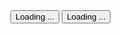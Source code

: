 <script>
    import { Spinner, Button } from '$lib'
</script>

<div class="flex flex-wrap items-center gap-2">
    <Button>
      <Spinner svgclass="me-3" size="4" color="white" />
      Loading ...
    </Button>
    <Button outline color="dark">
      <Spinner svgclass="me-3" size="4" />
      Loading ...
    </Button>
</div>